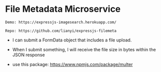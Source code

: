 # File Metadata Microservice

    Demo: https://expressjs-imagesearch.herokuapp.com/

    Repo: https://github.com/lianyi/expressjs-filemeta

* I can submit a FormData object that includes a file upload.

* When I submit something, I will receive the file size in bytes within the JSON response

* use this package: https://www.npmjs.com/package/multer